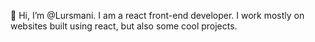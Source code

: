 👋 Hi, I’m @Lursmani.
I am a react front-end developer. 
I work mostly on websites built using react, but also some cool projects.


